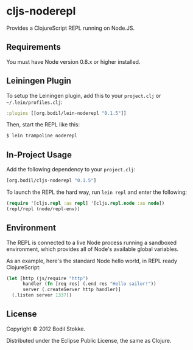 # cljs-noderepl

Provides a ClojureScript REPL running on Node.JS.

## Requirements

You must have Node version 0.8.x or higher installed.

## Leiningen Plugin

To setup the Leiningen plugin, add this to your `project.clj` or `~/.lein/profiles.clj`:

```clojure
:plugins [[org.bodil/lein-noderepl "0.1.5"]]
```

Then, start the REPL like this:

```bash
$ lein trampoline noderepl
```

## In-Project Usage

Add the following dependency to your `project.clj`:

```clojure
[org.bodil/cljs-noderepl "0.1.5"]
```

To launch the REPL the hard way, run `lein repl` and enter the following:

```clojure
(require '[cljs.repl :as repl] '[cljs.repl.node :as node])
(repl/repl (node/repl-env))
```

## Environment

The REPL is connected to a live Node process running a sandboxed
environment, which provides all of Node's available global variables.

As an example, here's the standard Node hello world, in REPL ready
ClojureScript:

```clojure
(let [http (js/require "http")
      handler (fn [req res] (.end res "Hello sailor!"))
      server (.createServer http handler)]
  (.listen server 1337))
```

## License

Copyright © 2012 Bodil Stokke.

Distributed under the Eclipse Public License, the same as Clojure.
